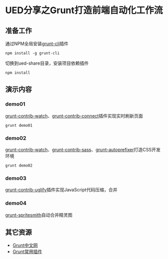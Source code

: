 # UED分享之Grunt打造前端自动化工作流

## 准备工作 

通过NPM全局安装[grunt-cli](https://github.com/gruntjs/grunt-cli)插件
```shell
npm install -g grunt-cli
```

切换到ued-share目录，安装项目依赖插件
```shell
npm install
```

## 演示内容

### demo01
[grunt-contrib-watch](https://github.com/gruntjs/grunt-contrib-watch)、[grunt-contrib-connect](https://github.com/gruntjs/grunt-contrib-connect)插件实现实时刷新页面

```shell
grunt demo01
```

### demo02
[grunt-contrib-watch](https://github.com/gruntjs/grunt-contrib-watch)、[grunt-contrib-sass](https://github.com/gruntjs/grunt-contrib-sass)、[grunt-autoprefixer](https://github.com/nDmitry/grunt-autoprefixer)打造CSS开发环境

```shell
grunt demo02
```

### demo03
[grunt-contrib-uglify](https://github.com/gruntjs/grunt-contrib-uglify)插件实现JavaScript代码压缩，合并

### demo04
[grunt-spritesmith](https://github.com/Ensighten/grunt-spritesmith)自动合并精灵图

## 其它资源
- [Grunt中文网](http://www.gruntjs.net/)
- [Grunt常用插件](http://www.zhihu.com/question/21917526)
